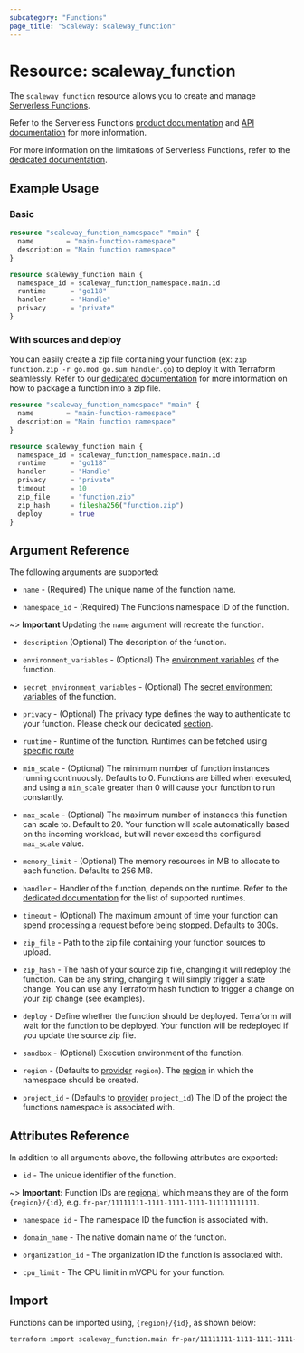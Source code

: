 ```yaml
---
subcategory: "Functions"
page_title: "Scaleway: scaleway_function"
---
```


# Resource: scaleway_function

The `scaleway_function` resource allows you to create and manage [Serverless Functions](https://www.scaleway.com/en/docs/serverless/functions/).

Refer to the Serverless Functions [product documentation](https://www.scaleway.com/en/docs/serverless/functions/) and [API documentation](https://www.scaleway.com/en/developers/api/serverless-functions/) for more information.

For more information on the limitations of Serverless Functions, refer to the [dedicated documentation](https://www.scaleway.com/en/docs/compute/functions/reference-content/functions-limitations/).

## Example Usage

### Basic

```terraform
resource "scaleway_function_namespace" "main" {
  name        = "main-function-namespace"
  description = "Main function namespace"
}

resource scaleway_function main {
  namespace_id = scaleway_function_namespace.main.id
  runtime      = "go118"
  handler      = "Handle"
  privacy      = "private"
}
```

### With sources and deploy

You can easily create a zip file containing your function (ex: `zip function.zip -r go.mod go.sum handler.go`) to deploy it with Terraform seamlessly. Refer to our [dedicated documentation](https://www.scaleway.com/en/docs/serverless/functions/how-to/package-function-dependencies-in-zip/) for more information on how to package a function into a zip file.

```terraform
resource "scaleway_function_namespace" "main" {
  name        = "main-function-namespace"
  description = "Main function namespace"
}

resource scaleway_function main {
  namespace_id = scaleway_function_namespace.main.id
  runtime      = "go118"
  handler      = "Handle"
  privacy      = "private"
  timeout      = 10
  zip_file     = "function.zip"
  zip_hash     = filesha256("function.zip")
  deploy       = true
}
```

## Argument Reference

The following arguments are supported:

- `name` - (Required) The unique name of the function name.

- `namespace_id` - (Required) The Functions namespace ID of the function.

~> **Important** Updating the `name` argument will recreate the function.

- `description` (Optional) The description of the function.

- `environment_variables` - (Optional) The [environment variables](https://www.scaleway.com/en/docs/compute/functions/concepts/#environment-variables) of the function.

- `secret_environment_variables` - (Optional) The [secret environment variables](https://www.scaleway.com/en/docs/compute/functions/concepts/#secrets) of the function.

- `privacy` - (Optional) The privacy type defines the way to authenticate to your function. Please check our dedicated [section](https://www.scaleway.com/en/developers/api/serverless-functions/#protocol-9dd4c8).

- `runtime` - Runtime of the function. Runtimes can be fetched using [specific route](https://www.scaleway.com/en/developers/api/serverless-functions/#path-functions-get-a-function)

- `min_scale` - (Optional) The minimum number of function instances running continuously. Defaults to 0. Functions are billed when executed, and using a `min_scale` greater than 0 will cause your function to run constantly.

- `max_scale` - (Optional) The maximum number of instances this function can scale to. Default to 20. Your function will scale automatically based on the incoming workload, but will never exceed the configured `max_scale` value.

- `memory_limit` - (Optional) The memory resources in MB to allocate to each function. Defaults to 256 MB.

- `handler` - Handler of the function, depends on the runtime. Refer to the [dedicated documentation](https://www.scaleway.com/en/developers/api/serverless-functions/#path-functions-create-a-new-function) for the list of supported runtimes.

- `timeout` - (Optional) The maximum amount of time your function can spend processing a request before being stopped. Defaults to 300s.

- `zip_file` - Path to the zip file containing your function sources to upload.

- `zip_hash` - The hash of your source zip file, changing it will redeploy the function. Can be any string, changing it will simply trigger a state change. You can use any Terraform hash function to trigger a change on your zip change (see examples).

- `deploy` - Define whether the function should be deployed. Terraform will wait for the function to be deployed. Your function will be redeployed if you update the source zip file.

- `sandbox` - (Optional) Execution environment of the function.

- `region` - (Defaults to [provider](../index.md#region) `region`). The [region](../guides/regions_and_zones.md#regions) in which the namespace should be created.

- `project_id` - (Defaults to [provider](../index.md#project_id) `project_id`) The ID of the project the functions namespace is associated with.


## Attributes Reference

In addition to all arguments above, the following attributes are exported:

- `id` - The unique identifier of the function.

~> **Important:** Function IDs are [regional](../guides/regions_and_zones.md#resource-ids), which means they are of the form `{region}/{id}`, e.g. `fr-par/11111111-1111-1111-1111-111111111111`.

- `namespace_id` - The namespace ID the function is associated with.

- `domain_name` - The native domain name of the function.

- `organization_id` - The organization ID the function is associated with.

- `cpu_limit` - The CPU limit in mVCPU for your function.

## Import

Functions can be imported using, `{region}/{id}`, as shown below:

```bash
terraform import scaleway_function.main fr-par/11111111-1111-1111-1111-111111111111
```
